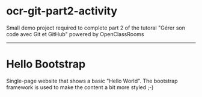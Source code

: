 ocr-git-part2-activity
======================

Small demo project required to complete part 2 of the tutoral "Gérer son code avec Git et GitHub" powered by OpenClassRooms

-----

# Hello Bootstrap
Single-page website that shows a basic "Hello World". The bootstrap framework is used to make the content a bit more styled ;-)

